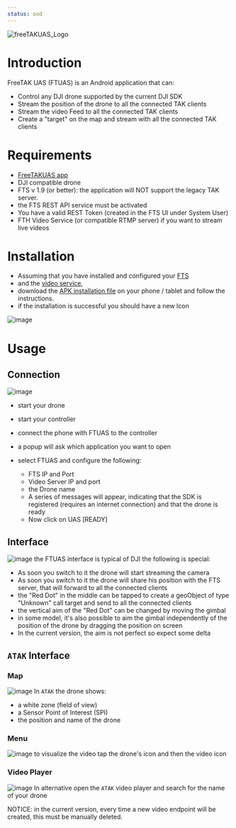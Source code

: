 ```yaml
---
status: ood
---
```


![freeTAKUAS_Logo](https://user-images.githubusercontent.com/60719165/124395705-edc52180-dcdb-11eb-879b-725d486eaa43.png)

# Introduction
FreeTAK UAS (FTUAS) is an Android application that can:

* Control any DJI drone supported by the current DJI SDK
* Stream the position of the drone to all the connected TAK clients
* Stream the video Feed to all the connected TAK clients
* Create a "target" on the map and stream with all the connected TAK clients

# Requirements

* [FreeTAKUAS app](https://github.com/FreeTAKTeam/FreeTAKUAS/releases/tag/1.4.14)
* DJI compatible drone
* FTS v 1.9 (or better): the application will NOT support the legacy TAK server.
* the FTS REST API service must be activated
* You have a valid REST Token (created in the FTS UI under System User) 
* FTH Video Service (or compatible RTMP server) if you want to stream live videos

# Installation

* Assuming that you have installed and configured your [FTS](../Installation/Linux/Installation.md) 
* and the  [video service](https://github.com/FreeTAKTeam/FreeTAKHub/blob/main/README.md), 
* download the [APK installation file](https://github.com/niccellular/FreeTAKUAS/releases) on your phone / tablet and follow the instructions.
* if the installation is successful you should have a new Icon

![image](https://user-images.githubusercontent.com/60719165/124396013-9d4ec380-dcdd-11eb-8cf9-bf1deaa7adc0.png)


# Usage

## Connection
![image](https://user-images.githubusercontent.com/60719165/124395573-3e884a80-dcdb-11eb-8a89-9f6b4a8df202.png)

* start your drone
* start your controller
* connect the phone with FTUAS to the controller

* a popup will ask which application you want to open
* select FTUAS and configure the following:
  * FTS IP and Port
  * Video Server IP and port
  * the Drone name
  * A series of messages will appear, indicating that the SDK is registered (requires an internet connection) and that the drone is ready
  * Now click on UAS [READY]

## Interface
![image](https://user-images.githubusercontent.com/60719165/124395601-64155400-dcdb-11eb-8142-67e14c08d712.png)
the FTUAS interface is typical of DJI the following is special:

* As soon you switch to it  the drone will start streaming the camera
* As soon you switch to it the drone will share his position with the FTS server, that will forward to all the connected clients
* the "Red Dot" in the middle can be tapped to create a geoObject of type "Unknown" call target and send to all the connected clients 
* the vertical aim of the "Red Dot" can be changed by moving the gimbal
* in some model, it's also possible to aim the gimbal independently of the position of the drone by dragging the position on screen
* In the current version, the aim is not perfect so expect some delta

## `ATAK` Interface
### Map
![image](https://user-images.githubusercontent.com/60719165/124395620-77c0ba80-dcdb-11eb-88dd-f3eac3468962.png)
In `ATAK` the drone shows:

* a white zone (field of view)
* a Sensor Point of Interest (SPI)
* the position and name of the drone

### Menu
![image](https://user-images.githubusercontent.com/60719165/124395651-9fb01e00-dcdb-11eb-892f-20e3eb8a3484.png)
to visualize the video tap the drone's icon and then the video icon

### Video Player
![image](https://user-images.githubusercontent.com/60719165/124395672-be161980-dcdb-11eb-9aea-162bd605080e.png)
In alternative open the `ATAK` video player and search for the name of your drone

NOTICE: in the current version, every time a new video endpoint will be created, this must be manually deleted. 


